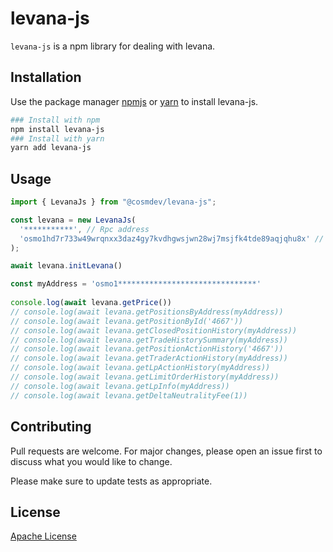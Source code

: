 # levana-js

`levana-js` is a npm library for dealing with levana.

## Installation

Use the package manager [npmjs](https://www.npmjs.com/) or [yarn](https://classic.yarnpkg.com/lang/en/docs/install/#debian-stable) to install levana-js.

```bash
### Install with npm
npm install levana-js 
### Install with yarn  
yarn add levana-js
```

## Usage

```javascript
import { LevanaJs } from "@cosmdev/levana-js";

const levana = new LevanaJs(
  '***********', // Rpc address 
  'osmo1hd7r733w49wrqnxx3daz4gy7kvdhgwsjwn28wj7msjfk4tde89aqjqhu8x' // Market ATOM/USD
);

await levana.initLevana()

const myAddress = 'osmo1*******************************'
 
console.log(await levana.getPrice())
// console.log(await levana.getPositionsByAddress(myAddress))
// console.log(await levana.getPositionById('4667'))
// console.log(await levana.getClosedPositionHistory(myAddress))
// console.log(await levana.getTradeHistorySummary(myAddress))
// console.log(await levana.getPositionActionHistory('4667'))
// console.log(await levana.getTraderActionHistory(myAddress))
// console.log(await levana.getLpActionHistory(myAddress))
// console.log(await levana.getLimitOrderHistory(myAddress))
// console.log(await levana.getLpInfo(myAddress))
// console.log(await levana.getDeltaNeutralityFee(1))

```

## Contributing

Pull requests are welcome. For major changes, please open an issue first
to discuss what you would like to change.

Please make sure to update tests as appropriate.

## License

[Apache License](https://github.com/cosmDev/levana-js/blob/main/LICENSE)
